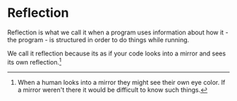 # Reflection

Reflection is what we call it when a program
uses information about how it - the program - is structured
in order to do things while running.

We call it reflection because its as if your code
looks into a mirror and sees its own reflection.[^whenhumans]

[^whenhumans]: When a human looks into a mirror they might see their own eye color.
If a mirror weren't there it would be difficult to know such things.